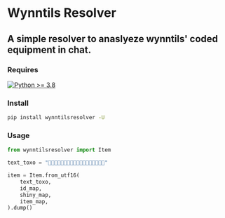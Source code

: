 # Wynntils Resolver
## A simple resolver to anaslyeze wynntils' coded equipment in chat.

### Requires
[![Python >= 3.8](https://img.shields.io/badge/python>=3.8-3670A0?style=for-the-badge&logo=python&logoColor=ffdd54)](https://www.python.org/)

### Install
```bash
pip install wynntilsresolver -U
```


### Usage
```python
from wynntilsresolver import Item

text_toxo = "󰀀󰄀󰉔󶽸󶽰󶱡󷍭󶽳󶥳󰀃󰔀󱱛󲅀󱴰󴽓󲉴󰓆󳿿"

item = Item.from_utf16(
    text_toxo,
    id_map,
    shiny_map,
    item_map,
).dump()
